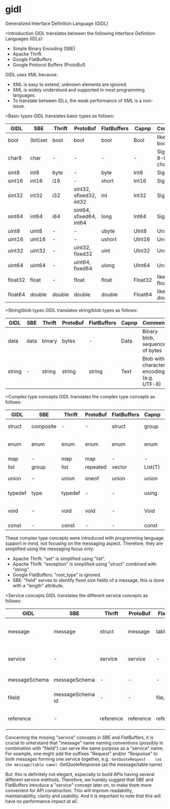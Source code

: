 # gidl
Generalized Interface Definition Language (GIDL)

=Introduction
GIDL translates between the following Interface Definition Languages (IDLs):
- Simple Binary Encoding (SBE)
- Apache Thrift
- Google FlatBuffers
- Google Protocol Buffers (ProtoBuf)

GIDL uses XML because:
- XML is easy to extend, unknown elements are ignored.
- XML is widely understood and supported in most programming languages.
- To translate between IDLs, the weak performance of XML is a non-issue.


=Basic types
GIDL translates basic types as follows:

GIDL    |SBE     |Thrift |ProtoBuf                |FlatBuffers |Capnp   |Comment
--------|--------|-------|------------------------|------------|--------|----
bool    |(bit)set|bool   |bool                    |bool        |Bool    |like Java boolean
char8   |char    |-      |-                       |-           |-       |Signed 8-bit char
sint8   |int8    |byte   |-                       |byte        |Int8    |Signed
sint16  |int16   |i16    |-                       |short       |Int16   |Signed
sint32  |int32   |i32    |sint32, sfixed32, int32 |int         |Int32   |Signed
sint64  |int64   |i64    |sint64, sfixed64, int64 |long        |Int64   |Signed
uint8   |uint8   |-      |-                       |ubyte       |UInt8   |Unsigned
uint16  |uint16  |-      |-                       |ushort      |UInt16  |Unsigned
uint32  |uint32  |-      |uint32, fixed32         |uint        |UInt32  |Unsigned
uint64  |uint64  |-      |uint64, fixed64         |ulong       |UInt64  |Unsigned
float32 |float   |-      |float                   |float       |Float32 |like Java float
float64 |double  |double |double                  |double      |Float64 |like Java double


=String/blob types
GIDL translates string/blob types as follows:

GIDL    |SBE     |Thrift |ProtoBuf |FlatBuffers |Capnp   |Comment
--------|--------|-------|---------|------------|--------|----
data    |data    |binary |bytes    |-           |Data    |Binary blob, sequence of bytes
string  |-       |string |string   |string      |Text    |Blob with character encoding (e.g. UTF-8)


=Complex type  concepts
GIDL translates the complex type concepts as follows:

GIDL   |SBE       |Thrift    |ProtoBuf |FlatBuffers |Capnp   |Comment
-------|----------|----------|---------|------------|--------|------------------------
struct |composite |-         |-        |struct      |group   |set of fields that are encapsulated
enum   |enum      |enum      |enum     |enum        |enum    |wow, the only concept present in all IDLs
map    |-         |map       |map      |-           |-       |like Java Map
list   |group     |list      |repeated |vector      |List(T) |like Java List
union  |-         |union     |oneof    |union       |union   |like C union (alternative space)
typedef|type      |typedef   |-        |-           |using   |Renaming primitive types
void   |-         |void      |void     |-           |Void    |like Java void, only needed for services/interfaces
const  |-         |const     |-        |-           |const   |constant value

These complex type concepts were introduced with programming language support in mind, not focusing on the messaging aspect.
Therefore, they are simplified using the messaging focus only:
- Apache Thrift: "set" is simplified using "list".
- Apache Thrift: "exception" is simplified using "struct" combined with "string".
- Google FlatBuffers: "root_type" is ignored.
- SBE: "field" serves to identify fixed size fields of a message, this is done with a "length" attribute.


=Service concepts
GIDL translates the different service concepts as follows:

GIDL             |SBE              |Thrift    |ProtoBuf    |FlatBuffers     |Capnp         |Comment
-----------------|-----------------|----------|------------|----------------|--------------|------------------
message          |message          |struct    |message     |table           |struct        |collection of methods: parameters, returns results
service          |-                |service   |service     |-               |interface     |collection of methods: parameters, returns results
messageSchema    |messageSchema    |-         |-           |-               |-             |Root XML element
fileId           |messageSchema id |-         |-           |file_identifier |@ (unique id) |unique file ID
reference        |-                |reference |reference   |reference       |reference     |reference to an interface/table

Concerning the missing "service" concepts in  SBE and FlatBuffers, it is crucial to unterstand that "message" name naming conventions (possibly in combination with "fileId") can serve the same purpose as a "service" name.
For example, one might add the suffixes "Request" and/or "Response" to both messages forming one service together, e.g.:
     ```GetQuoteRequest    (as the message/table name)
     ```GetQuoteResponse   (as the message/table name)

But: this is definitely not elegant, especially to build APIs having several different service methods.
Therefore, we humbly suggest that SBE and FlatBuffers introduce a "service" concept later on, to make them more convenient for API construction.
This will improve readability, maintainability, clarity and usability. And it is important to note that this will have no performance impact at all.
